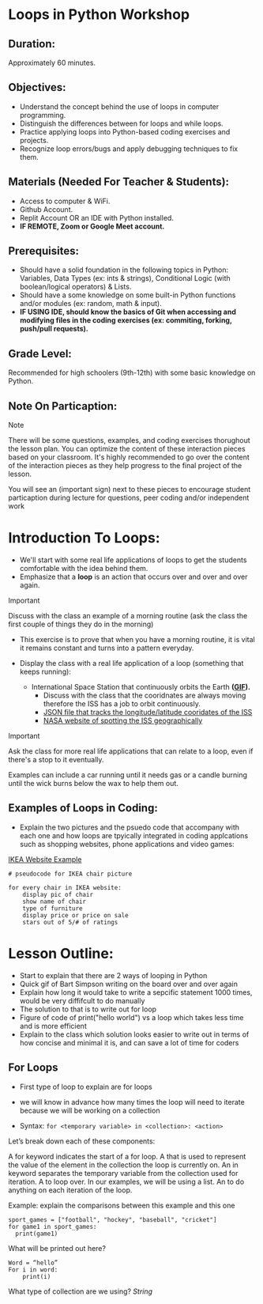 # Loops in Python Workshop 

## Duration:
Approximately 60 minutes.

## Objectives:
- Understand the concept behind the use of loops in computer programming.
- Distinguish the differences between for loops and while loops.
- Practice applying loops into Python-based coding exercises and projects.
- Recognize loop errors/bugs and apply debugging techniques to fix them.

## Materials (Needed For Teacher & Students):
- Access to computer & WiFi.
- Github Account.
- Replit Account OR an IDE with Python installed.
- **IF REMOTE, Zoom or Google Meet account.**

## Prerequisites: 
- Should have a solid foundation in the following topics in Python: Variables, Data Types (ex: ints & strings), Conditional Logic (with boolean/logical operators) & Lists.
- Should have a some knowledge on some built-in Python functions and/or modules (ex: random, math & input).
- **IF USING IDE, should know the basics of Git when accessing and modifying files in the coding exercises (ex: commiting, forking, push/pull requests).**

## Grade Level:
Recommended for high schoolers (9th-12th) with some basic knowledge on Python.

## Note On Particaption:
> [!NOTE]
> There will be some questions, examples, and coding exercises thorughout the lesson plan. You can optimize the content of these interaction pieces based on your classroom. It's highly recommended to go over the content of the interaction pieces as they help progress to the final project of the lesson.
> 
> You will see an (important sign) next to these pieces to encourage student particaption during lecture for questions, peer coding and/or independent work


# Introduction To Loops:
- We'll start with some real life applications of loops to get the students comfortable with the idea behind them.
- Emphasize that a **loop** is an action that occurs over and over and over again.
> [!IMPORTANT]
> Discuss with the class an example of a morning routine (ask the class the first couple of things they do in the morning)
- This exercise is to prove that when you have a morning routine, it is vital it remains constant and turns into a pattern everyday.

- Display the class with a real life application of a loop (something that keeps running):
  - International Space Station that continuously orbits the Earth **([GIF](https://github.com/JaiTheGuy/loopsPython/blob/main/loopsPythonVisuals/International_Space_Station_pillars%20(1).gif)).**
      - Discuss with the class that the cooridnates are always moving therefore the ISS has a job to orbit continuously.
      - [JSON file that tracks the longitude/latitude cooridates of the ISS](http://api.open-notify.org/iss-now.json?callback=CALLBACK)
      - [NASA website of spotting the ISS geographically](https://spotthestation.nasa.gov/)
> [!IMPORTANT]
> Ask the class for more real life applications that can relate to a loop, even if there's a stop to it eventually.
> 
> Examples can include a car running until it needs gas or a candle burning until the wick burns below the wax to help them out.

## Examples of Loops in Coding:
- Explain the two pictures and the psuedo code that accompany with each one and how loops are tpyically integrated in coding applcations such as shopping websites, phone applications and video games:
  
[IKEA Website Example](https://github.com/JaiTheGuy/loopsPython/blob/main/loopsPythonVisuals/ikea.png)
```
# pseudocode for IKEA chair picture

for every chair in IKEA website:
	display pic of chair
	show name of chair
	type of furniture
	display price or price on sale
	stars out of 5/# of ratings
```
 

# Lesson Outline:
- Start to explain that there are 2 ways of looping in Python
- Quick gif of Bart Simpson writing on the board over and over again
- Explain how long it would take to write a sepcific statement 1000 times, would be very diffifcult to do manually
- The solution to that is to write out for loop
- Figure of code of print("hello world") vs a loop which takes less time and is more efficient
- Explain to the class which solution looks easier to write out in terms of how concise and minimal it is, and can save a lot of time for coders

## For Loops
- First type of loop to explain are for loops
- we will know in advance how many times the loop will need to iterate because we will be working on a collection

- Syntax:
`for <temporary variable> in <collection>:
  <action>`

Let’s break down each of these components:

A for keyword indicates the start of a for loop.
A <temporary variable> that is used to represent the value of the element in the collection the loop is currently on.
An in keyword separates the temporary variable from the collection used for iteration.
A <collection> to loop over. In our examples, we will be using a list.
An <action> to do anything on each iteration of the loop.

Example: explain the comparisons between this example and this one
```
sport_games = ["football", "hockey", "baseball", "cricket"]
for game1 in sport_games:
  print(game1)
```

What will be printed out here? 
```
Word = “hello”
For i in word:
	print(i)
```

What type of collection are we using? *String*




        

